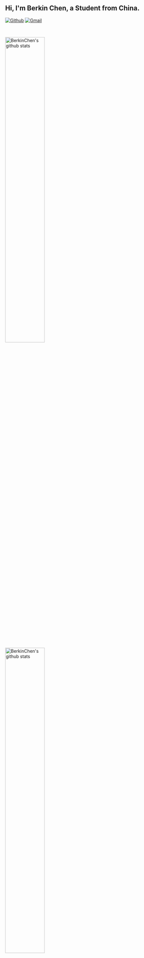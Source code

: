 <!-- Your title -->
## Hi, I'm Berkin Chen, a Student  from China.

<!-- Your badges
You can use the website to generate badges: https://shields.io/
-->

[![Github](https://img.shields.io/badge/-Github-000?style=flat&logo=Github&logoColor=white)](https://github.com/berkinchen)
[![Gmail](https://img.shields.io/badge/-Gmail-c14438?style=flat&logo=Gmail&logoColor=white)](berkinchen@gmail.com)

&nbsp;

<!-- Talking about you -->

<!-- Your github readme stats
You can use this api: https://github.com/anuraghazra/github-readme-stats
-->
<p>
  <a>
    <img width="50%" align="left" alt="BerkinChen's github stats" src="https://github-readme-stats.vercel.app/api?username=berkinchen&count_private=true" />
  </a>
  <a href="https://github.com/onimur/handle-path-oz">
    <img width="50%" align="left" alt="BerkinChen's github stats" src="https://github-readme-stats.vercel.app/api/top-langs/?username=berkinchen&count_private=true&layout=compact&langs_count=10"/>
  </a>
</p>


